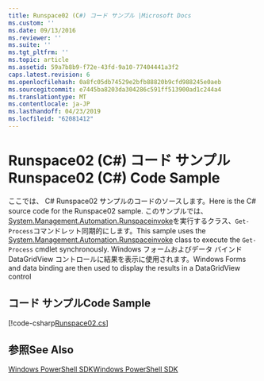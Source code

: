 ```yaml
---
title: Runspace02 (C#) コード サンプル |Microsoft Docs
ms.custom: ''
ms.date: 09/13/2016
ms.reviewer: ''
ms.suite: ''
ms.tgt_pltfrm: ''
ms.topic: article
ms.assetid: 59a7b8b9-f72e-43fd-9a10-77404441a3f2
caps.latest.revision: 6
ms.openlocfilehash: 0a8fc05db74529e2bfb88820b9cfd988245e0aeb
ms.sourcegitcommit: e7445ba8203da304286c591ff513900ad1c244a4
ms.translationtype: MT
ms.contentlocale: ja-JP
ms.lasthandoff: 04/23/2019
ms.locfileid: "62081412"
---
```

# <a name="runspace02-c-code-sample"></a><span data-ttu-id="cdae7-102">Runspace02 (C#) コード サンプル</span><span class="sxs-lookup"><span data-stu-id="cdae7-102">Runspace02 (C#) Code Sample</span></span>

<span data-ttu-id="cdae7-103">ここでは、 C# Runspace02 サンプルのコードのソースします。</span><span class="sxs-lookup"><span data-stu-id="cdae7-103">Here is the C# source code for the Runspace02 sample.</span></span> <span data-ttu-id="cdae7-104">このサンプルでは、 [System.Management.Automation.Runspaceinvoke](/dotnet/api/System.Management.Automation.RunspaceInvoke)を実行するクラス、`Get-Process`コマンドレット同期的にします。</span><span class="sxs-lookup"><span data-stu-id="cdae7-104">This sample uses the [System.Management.Automation.Runspaceinvoke](/dotnet/api/System.Management.Automation.RunspaceInvoke) class to execute the `Get-Process` cmdlet synchronously.</span></span> <span data-ttu-id="cdae7-105">Windows フォームおよびデータ バインド DataGridView コントロールに結果を表示に使用されます。</span><span class="sxs-lookup"><span data-stu-id="cdae7-105">Windows Forms and data binding are then used to display the results in a DataGridView control</span></span>

## <a name="code-sample"></a><span data-ttu-id="cdae7-106">コード サンプル</span><span class="sxs-lookup"><span data-stu-id="cdae7-106">Code Sample</span></span>

[!code-csharp[Runspace02.cs](../../powershell-sdk-samples/SDK-2.0/csharp/Runspace02/Runspace02.cs#L11-L82 "Runspace02.cs")]

## <a name="see-also"></a><span data-ttu-id="cdae7-107">参照</span><span class="sxs-lookup"><span data-stu-id="cdae7-107">See Also</span></span>

[<span data-ttu-id="cdae7-108">Windows PowerShell SDK</span><span class="sxs-lookup"><span data-stu-id="cdae7-108">Windows PowerShell SDK</span></span>](../windows-powershell-reference.md)